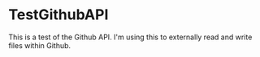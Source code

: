 # TestGithubAPI
This is a test of the Github API.  I'm using this to externally read and write files within Github.
